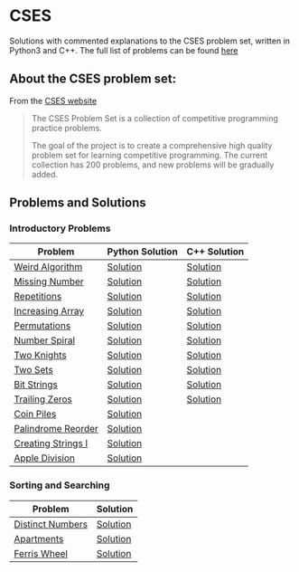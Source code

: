 # CSES

Solutions with commented explanations to the CSES problem set, written in Python3 and C++. The full list of problems can be found [here](https://cses.fi/problemset/list/)

## About the CSES problem set:

From the [CSES website](https://cses.fi/problemset/text/1810)

> The CSES Problem Set is a collection of competitive programming practice problems.
>
> The goal of the project is to create a comprehensive high quality problem set for learning competitive programming. The current collection has 200 problems, and new problems will be gradually added.

## Problems and Solutions

### Introductory Problems

| Problem                                                     | Python Solution                                                                   | C++ Solution                                                                    |
|-------------------------------------------------------------|-----------------------------------------------------------------------------------|---------------------------------------------------------------------------------|
| [Weird Algorithm](https://cses.fi/problemset/task/1068)     | [Solution](https://github.com/destinationunknown/CSES/blob/master/python/1068.py) | [Solution](https://github.com/destinationunknown/CSES/blob/master/cpp/1068.cpp) |
| [Missing Number](https://cses.fi/problemset/task/1083)      | [Solution](https://github.com/destinationunknown/CSES/blob/master/python/1083.py) | [Solution](https://github.com/destinationunknown/CSES/blob/master/cpp/1083.cpp) |
| [Repetitions](https://cses.fi/problemset/task/1069)         | [Solution](https://github.com/destinationunknown/CSES/blob/master/python/1069.py) | [Solution](https://github.com/destinationunknown/CSES/blob/master/cpp/1069.cpp) |
| [Increasing Array](https://cses.fi/problemset/task/1094)    | [Solution](https://github.com/destinationunknown/CSES/blob/master/python/1094.py) | [Solution](https://github.com/destinationunknown/CSES/blob/master/cpp/1094.cpp) |
| [Permutations](https://cses.fi/problemset/task/1070)        | [Solution](https://github.com/destinationunknown/CSES/blob/master/python/1070.py) | [Solution](https://github.com/destinationunknown/CSES/blob/master/cpp/1070.cpp) |
| [Number Spiral](https://cses.fi/problemset/task/1071/)      | [Solution](https://github.com/destinationunknown/CSES/blob/master/python/1071.py) | [Solution](https://github.com/destinationunknown/CSES/blob/master/cpp/1071.cpp) 
| [Two Knights](https://cses.fi/problemset/task/1072)         | [Solution](https://github.com/destinationunknown/CSES/blob/master/python/1072.py) | [Solution](https://github.com/destinationunknown/CSES/blob/master/cpp/1072.cpp)
| [Two Sets](https://cses.fi/problemset/task/1092)            | [Solution](https://github.com/destinationunknown/CSES/blob/master/python/1092.py) |  [Solution](https://github.com/destinationunknown/CSES/blob/master/cpp/1092.cpp) |
| [Bit Strings](https://cses.fi/problemset/task/1617/)        | [Solution](https://github.com/destinationunknown/CSES/blob/master/python/1617.py) | [Solution](https://github.com/destinationunknown/CSES/blob/master/cpp/1617.cpp) |
| [Trailing Zeros](https://cses.fi/problemset/task/1618)      | [Solution](https://github.com/destinationunknown/CSES/blob/master/python/1618.py) | [Solution](https://github.com/destinationunknown/CSES/blob/master/cpp/1618.cpp) |
| [Coin Piles](https://cses.fi/problemset/task/1754)          | [Solution](https://github.com/destinationunknown/CSES/blob/master/python/1754.py) |                                                                                 |
| [Palindrome Reorder](https://cses.fi/problemset/task/1755)  | [Solution](https://github.com/destinationunknown/CSES/blob/master/python/1755.py) |                                                                                 |
| [Creating Strings I](https://cses.fi/problemset/task/1622/) | [Solution](https://github.com/destinationunknown/CSES/blob/master/python/1622.py) |                                                                                 |
| [Apple Division](https://cses.fi/problemset/task/1623)      | [Solution](https://github.com/destinationunknown/CSES/blob/master/python/1623.py) |                                                                                 |

### Sorting and Searching

| Problem                                                   | Solution                                                                          |
|-----------------------------------------------------------|-----------------------------------------------------------------------------------|
| [Distinct Numbers](https://cses.fi/problemset/task/1621/) | [Solution](https://github.com/destinationunknown/CSES/blob/master/python/1621.py) |
| [Apartments](https://cses.fi/problemset/task/1084/)       | [Solution](https://github.com/destinationunknown/CSES/blob/master/python/1084.py) |
| [Ferris Wheel](https://cses.fi/problemset/task/1090/)     | [Solution](https://github.com/destinationunknown/CSES/blob/master/python/1090.py) |
